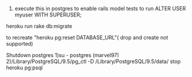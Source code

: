 
1) execute this in postgres to enable rails model tests to run
ALTER USER myuser WITH SUPERUSER;

heroku run rake db:migrate

to recreate "heroku pg:reset DATABASE_URL"( drop and create not supported)

Shutdown postgres
1)su - postgres (marvel97)
2)/Library/PostgreSQL/9.5/pg_ctl -D /Library/PostgreSQL/9.5/data/ stop
heroku pg:psql